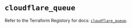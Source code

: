 # `cloudflare_queue`

Refer to the Terraform Registory for docs: [`cloudflare_queue`](https://registry.terraform.io/providers/cloudflare/cloudflare/4.13.0/docs/resources/queue).
